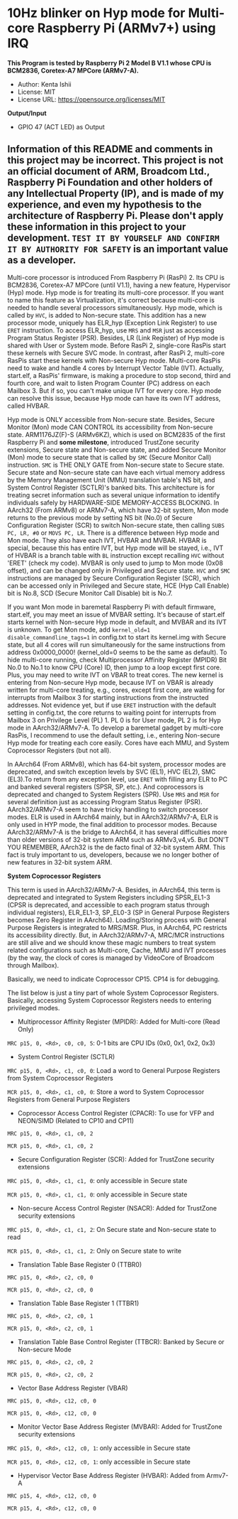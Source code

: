 # 10Hz blinker on Hyp mode for Multi-core Raspberry Pi (ARMv7+) using IRQ

**This Program is tested by Raspberry Pi 2 Model B V1.1 whose CPU is BCM2836, Coretex-A7 MPCore (ARMv7-A).**

* Author: Kenta Ishii
* License: MIT
* License URL: https://opensource.org/licenses/MIT

**Output/Input**

* GPIO 47 (ACT LED) as Output

## Information of this README and comments in this project may be incorrect. This project is not an official document of ARM, Broadcom Ltd., Raspberry Pi Foundation and other holders of any Intellectual Property (IP), and is made of my experience, and even my hypothesis to the architecture of Raspberry Pi. Please don't apply these information in this project to your development. `TEST IT BY YOURSELF AND CONFIRM IT BY AUTHORITY FOR SAFETY` is an important value as a developer.

Multi-core processor is introduced From Raspberry Pi (RasPi) 2. Its CPU is BCM2836, Coretex-A7 MPCore (until V1.1), having a new feature, Hypervisor (Hyp) mode. Hyp mode is for treating its multi-core processor. If you want to name this feature as Virtualization, it's correct because multi-core is needed to handle several processors simultaneously. Hyp mode, which is called by `HVC`, is added to Non-secure state. This addition has a new processor mode, uniquely has ELR_hyp (Exception Link Register) to use `ERET` instruction. To access ELR_hyp, use `MRS` and `MSR` just as accessing Program Status Register (PSR). Besides, LR (Link Register) of Hyp mode is shared with User or System mode. Before RasPi 2, single-core RasPis start these kernels with Secure SVC mode. In contrast, after RasPi 2, multi-core RasPis start these kernels with Non-secure Hyp mode. Multi-core RasPis need to wake and handle 4 cores by Interrupt Vector Table (IVT). Actually, start.elf, a RasPis' firmware, is making a procedure to stop second, third and fourth core, and wait to listen Program Counter (PC) address on each Mailbox 3. But if so, you can't make unique IVT for every core. Hyp mode can resolve this issue, because Hyp mode can have its own IVT address, called HVBAR.

Hyp mode is ONLY accessible from Non-secure state. Besides, Secure Monitor (Mon) mode CAN CONTROL its accessibility from Non-secure state. ARM1176JZ(F)-S (ARMv6KZ), which is used on BCM2835 of the first Raspberry Pi and **some milestone**, introduced TrustZone security extensions, Secure state and Non-secure state, and added Secure Monitor (Mon) mode to secure state that is called by `SMC` (Secure Monitor Call) instruction. `SMC` is THE ONLY GATE from Non-secure state to Secure state. Secure state and Non-secure state can have each virtual memory address by the Memory Management Unit (MMU) translation table's NS bit, and System Control Register (SCTLR)'s banked bits. This architecture is for treating secret information such as several unique information to identify individuals safely by HARDWARE-SIDE MEMORY-ACCESS BLOCKING. In AArch32 (From ARMv8) or ARMv7-A, which have 32-bit system, Mon mode returns to the previous mode by setting NS bit (No.0) of Secure Configuration Register (SCR) to switch Non-secure state, then calling `SUBS PC, LR, #0` or `MOVS PC, LR`. There is a difference between Hyp mode and Mon mode. They also have each IVT, HVBAR and MVBAR. HVBAR is special, because this has entire IVT, but Hyp mode will be stayed, i.e., IVT of HVBAR is a branch table with `BL` instruction except recalling `HVC` without 'ERET' (check my code). MVBAR is only used to jump to Mon mode (0x08 offset), and can be changed only in Privileged and Secure state. `HVC` and `SMC` instructions are managed by Secure Configuration Register (SCR), which can be accessed only in Privileged and Secure state, HCE (Hyp Call Enable) bit is No.8, SCD (Secure Monitor Call Disable) bit is No.7.

If you want Mon mode in baremetal Raspberry Pi with default firmware, start.elf, you may meet an issue of MVBAR setting. It's because of start.elf starts kernel with Non-secure Hyp mode in default, and MVBAR and its IVT is unknown. To get Mon mode, add `kernel_old=1 disable_commandline_tags=1` in config.txt to start its kernel.img with Secure state, but all 4 cores will run simultaneously for the same instructions from address 0x0000_0000! (kernel_old=0 seems to be the same as default). To hide multi-core running, check Multiprocessor Affinity Register (MPIDR) Bit No.0 to No.1 to know CPU (Core) ID, then jump to a loop except first core. Plus, you may need to write IVT on VBAR to treat cores. The new kernel is entering from Non-secure Hyp mode, because IVT on VBAR is already written for multi-core treating, e.g., cores, except first core, are waiting for interrupts from Mailbox 3 for starting instructions from the instructed addresses. Not evidence yet, but if use `ERET` instruction with the default setting in config.txt, the core returns to waiting point for interrupts from Mailbox 3 on Privilege Level (PL) 1. PL 0 is for User mode, PL 2 is for Hyp mode in AArch32/ARMv7-A. To develop a baremetal gadget by multi-core RasPis, I recommend to use the default setting, i.e., entering Non-secure Hyp mode for treating each core easily. Cores have each MMU, and System Coprocessor Registers (but not all).

In AArch64 (From ARMv8), which has 64-bit system, processor modes are deprecated, and switch exception levels by SVC (EL1), HVC (EL2), SMC (EL3).To return from any exception level, use `ERET` with filling any ELR to PC and banked several registers (SPSR, SP, etc.). And coprocessors is deprecated and changed to System Registers (SPR). Use `MRS` and `MSR` for several definition just as accessing Program Status Register (PSR). AArch32/ARMv7-A seem to have tricky handling to switch processor modes. ELR is used in AArch64 mainly, but in AArch32/ARMv7-A, ELR is only used in HYP mode, the final addition to processor modes. Because AArch32/ARMv7-A is the bridge to AArch64, it has several difficulties more than older versions of 32-bit system ARM such as ARMv3,v4,v5. But DON'T YOU REMEMBER, AArch32 is the de facto final of 32-bit system ARM. This fact is truly important to us, developers, because we no longer bother of new features in 32-bit system ARM.

**System Coprocessor Registers**

This term is used in AArch32/ARMv7-A. Besides, in AArch64, this term is deprecated and integrated to System Registers including SPSR_EL1-3 (CPSR is deprecated, and accessible to each program status through individual registers), ELR_EL1-3, SP_EL0-3 (SP in General Purpose Registers becomes Zero Register in AArch64). Loading/Storing process with General Purpose Registers is integrated to MRS/MSR. Plus, in AArch64, PC restricts its accessibility directly. But, in AArch32/ARMv7-A, MRC/MCR instructions are still alive and we should know these magic numbers to treat system related configurations such as Multi-core, Cache, MMU and IVT processes (by the way, the clock of cores is managed by VideoCore of Broadcom through Mailbox).

Basically, we need to indicate Coprocessor CP15. CP14 is for debugging.

The list below is just a tiny part of whole System Coprocessor Registers.
Basically, accessing System Coprocessor Registers needs to entering privileged modes.

* Multiprocessor Affinity Register (MPIDR): Added for Multi-core (Read Only)

`MRC p15, 0, <Rd>, c0, c0, 5`: 0-1 bits are CPU IDs (0x0, 0x1, 0x2, 0x3)


* System Control Register (SCTLR)

`MRC p15, 0, <Rd>, c1, c0, 0`: Load a word to General Purpose Registers from System Coprocessor Registers

`MCR p15, 0, <Rd>, c1, c0, 0`: Store a word to System Coprocessor Registers from General Purpose Registers


* Coprocessor Access Control Register (CPACR): To use for VFP and NEON/SIMD (Related to CP10 and CP11)

`MRC p15, 0, <Rd>, c1, c0, 2`

`MCR p15, 0, <Rd>, c1, c0, 2`


* Secure Configuration Register (SCR): Added for TrustZone security extensions

`MRC p15, 0, <Rd>, c1, c1, 0`: only accessible in Secure state

`MCR p15, 0, <Rd>, c1, c1, 0`: only accessible in Secure state


* Non-secure Access Control Register (NSACR): Added for TrustZone security extensions

`MRC p15, 0, <Rd>, c1, c1, 2`: On Secure state and Non-secure state to read

`MCR p15, 0, <Rd>, c1, c1, 2`: Only on Secure state to write


* Translation Table Base Register 0 (TTBR0)

`MRC p15, 0, <Rd>, c2, c0, 0`

`MCR p15, 0, <Rd>, c2, c0, 0`


* Translation Table Base Register 1 (TTBR1)

`MRC p15, 0, <Rd>, c2, c0, 1`

`MCR p15, 0, <Rd>, c2, c0, 1`


* Translation Table Base Control Register (TTBCR): Banked by Secure or Non-secure Mode

`MRC p15, 0, <Rd>, c2, c0, 2`

`MCR p15, 0, <Rd>, c2, c0, 2`


* Vector Base Address Register (VBAR)

`MRC p15, 0, <Rd>, c12, c0, 0`

`MCR p15, 0, <Rd>, c12, c0, 0`


* Monitor Vector Base Address Register (MVBAR): Added for TrustZone security extensions

`MRC p15, 0, <Rd>, c12, c0, 1`: only accessible in Secure state

`MCR p15, 0, <Rd>, c12, c0, 1`: only accessible in Secure state


* Hypervisor Vector Base Address Register (HVBAR): Added from Armv7-A

`MRC p15, 4, <Rd>, c12, c0, 0`

`MCR p15, 4, <Rd>, c12, c0, 0`

